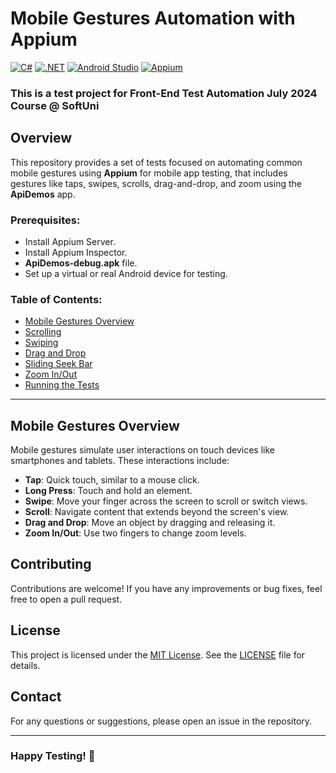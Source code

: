 # Mobile Gestures Automation with Appium
[![C#](https://img.shields.io/badge/Made%20with-C%23-239120.svg)](https://learn.microsoft.com/en-us/dotnet/csharp/)
[![.NET](https://img.shields.io/badge/.NET-5C2D91.svg)](https://dotnet.microsoft.com/)
[![Android Studio](https://img.shields.io/badge/Built%20with-Android%20Studio-3DDC84.svg)](https://developer.android.com/studio)
[![Appium](https://img.shields.io/badge/tested%20with-Appium-41BDF5.svg)](https://appium.io/)

### This is a test project for Front-End Test Automation July 2024 Course @ SoftUni

## Overview
This repository provides a set of tests focused on automating common mobile gestures using **Appium** for mobile app testing, that includes gestures like taps, swipes, scrolls, drag-and-drop, and zoom using the **ApiDemos** app.

### Prerequisites:
- Install Appium Server.
- Install Appium Inspector.
- **ApiDemos-debug.apk** file.
- Set up a virtual or real Android device for testing.

### Table of Contents:
- [Mobile Gestures Overview](#mobile-gestures-overview)
- [Scrolling](#scrolling)
- [Swiping](#swiping)
- [Drag and Drop](#drag-and-drop)
- [Sliding Seek Bar](#sliding-seek-bar)
- [Zoom In/Out](#zoom-in/out)
- [Running the Tests](#running-the-tests)

---

## Mobile Gestures Overview

Mobile gestures simulate user interactions on touch devices like smartphones and tablets. These interactions include:
- **Tap**: Quick touch, similar to a mouse click.
- **Long Press**: Touch and hold an element.
- **Swipe**: Move your finger across the screen to scroll or switch views.
- **Scroll**: Navigate content that extends beyond the screen's view.
- **Drag and Drop**: Move an object by dragging and releasing it.
- **Zoom In/Out**: Use two fingers to change zoom levels.

## Contributing
Contributions are welcome! If you have any improvements or bug fixes, feel free to open a pull request.

## License
This project is licensed under the [MIT License](LICENSE). See the [LICENSE](LICENSE) file for details.

## Contact
For any questions or suggestions, please open an issue in the repository.

---
### Happy Testing! 🚀
